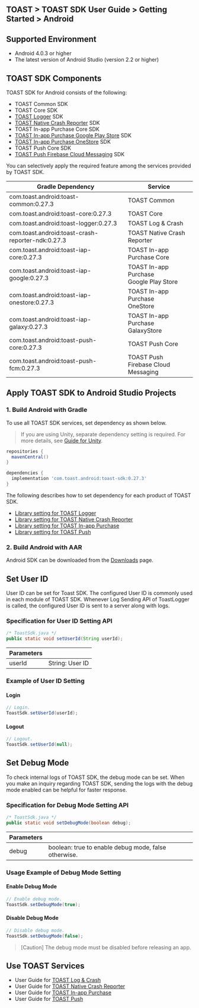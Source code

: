 ## TOAST > TOAST SDK User Guide > Getting Started > Android

## Supported Environment

* Android 4.0.3 or higher
* The latest version of Android Studio (version 2.2 or higher)

## TOAST SDK Components

TOAST SDK for Android consists of the following:

* TOAST Common SDK
* TOAST Core SDK
* [TOAST Logger](./log-collector-android) SDK
* [TOAST Native Crash Reporter](./log-collector-ndk) SDK
* TOAST In-app Purchase Core SDK
* [TOAST In-app Purchase Google Play Store](./iap-android) SDK
* [TOAST In-app Purchase OneStore](./iap-android) SDK
* TOAST Push Core SDK
* [TOAST Push Firebase Cloud Messaging](./push-android) SDK

You can selectively apply the required feature among the services provided by TOAST SDK.

| Gradle Dependency                           | Service           |
| ------------------------------------------- | ----------------- |
| com.toast.android:toast-common:0.27.3       | TOAST Common      |
| com.toast.android:toast-core:0.27.3         | TOAST Core        |
| com.toast.android:toast-logger:0.27.3       | TOAST Log & Crash |
| com.toast.android:toast-crash-reporter-ndk:0.27.3       | TOAST Native Crash Reporter |
| com.toast.android:toast-iap-core:0.27.3     | TOAST In-app Purchase Core |
| com.toast.android:toast-iap-google:0.27.3   | TOAST In-app Purchase <br>Google Play Store |
| com.toast.android:toast-iap-onestore:0.27.3 | TOAST In-app Purchase <br>OneStore |
| com.toast.android:toast-iap-galaxy:0.27.3 | TOAST In-app Purchase <br>GalaxyStore |
| com.toast.android:toast-push-core:0.27.3    | TOAST Push Core   |
| com.toast.android:toast-push-fcm:0.27.3    | TOAST Push <br>Firebase Cloud Messaging |

## Apply TOAST SDK to Android Studio Projects

### 1. Build Android with Gradle

To use all TOAST SDK services, set dependency as shown below.

> If you are using Unity, separate dependency setting is required.
> For more details, see [Guide for Unity](./getting-started-unity/#android).

```groovy
repositories {
  mavenCentral()
}

dependencies {
  implementation 'com.toast.android:toast-sdk:0.27.3'
}
```

The following describes how to set dependency for each product of TOAST SDK.

- [Library setting for TOAST Logger](./log-collector-android/#_1)
- [Library setting for TOAST Native Crash Reporter](./log-collector-ndk/#_1)
- [Library setting for TOAST In-app Purchase](./iap-android/#_2)
- [Library setting for TOAST Push](./push-android/#_2)

### 2. Build Android with AAR

Android SDK can be downloaded from the [Downloads](../../../Download/#toast-sdk) page.

## Set User ID

User ID can be set for Toast SDK.
The configured User ID is commonly used in each module of TOAST SDK.
Whenever Log Sending API of ToastLogger is called, the configured User ID is sent to a server along with logs.

### Specification for User ID Setting API

```java
/* ToastSdk.java */
public static void setUserId(String userId);
```

| Parameters | |
| -- | -- |
| userId | String: User ID|

### Example of User ID Setting

#### Login

```java
// Login.
ToastSdk.setUserId(userId);
```

#### Logout

```java
// Logout.
ToastSdk.setUserId(null);
```

## Set Debug Mode

To check internal logs of TOAST SDK, the debug mode can be set.
When you make an inquiry regarding TOAST SDK, sending the logs with the debug mode enabled can be helpful for faster response.

### Specification for Debug Mode Setting API

```java
/* ToastSdk.java */
public static void setDebugMode(boolean debug);
```

| Parameters | |
| -- | -- |
| debug | boolean: true to enable debug mode, false otherwise.|

### Usage Example of Debug Mode Setting

#### Enable Debug Mode

```java
// Enable debug mode.
ToastSdk.setDebugMode(true);
```

#### Disable Debug Mode

```java
// Disable debug mode.
ToastSdk.setDebugMode(false);
```

> [Caution] The debug mode must be disabled before releasing an app.

## Use TOAST Services

* User Guide for [TOAST Log & Crash](./log-collector-android)
* User Guide for [TOAST Native Crash Reporter](./log-collector-ndk)
* User Guide for [TOAST In-app Purchase](./iap-android)
* User Guide for [TOAST Push](./push-android)
